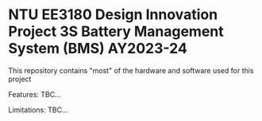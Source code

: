 # NTU EE3180 Design Innovation Project 3S Battery Management System (BMS) AY2023-24
This repository contains "most" of the hardware and software used for this project

Features: TBC...

Limitations: TBC...